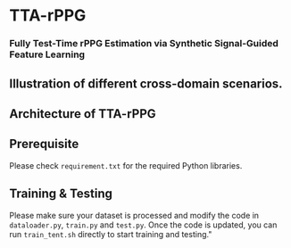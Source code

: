 # TTA-rPPG
### Fully Test-Time rPPG Estimation via Synthetic Signal-Guided Feature Learning

## Illustration of different cross-domain scenarios.

## Architecture of TTA-rPPG

## Prerequisite
Please check `requirement.txt` for the required Python libraries.

## Training & Testing
Please make sure your dataset is processed and modify the code in `dataloader.py`, `train.py` and `test.py`.
Once the code is updated, you can run `train_tent.sh` directly to start training and testing."
